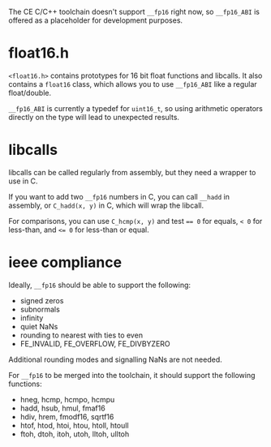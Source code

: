 The CE C/C++ toolchain doesn't support `__fp16` right now, so `__fp16_ABI` is offered as a placeholder for development purposes.

# float16.h

`<float16.h>` contains prototypes for 16 bit float functions and libcalls. It also contains a `float16` class, which allows you to use `__fp16_ABI` like a regular float/double.

`__fp16_ABI` is currently a typedef for `uint16_t`, so using arithmetic operators directly on the type will lead to unexpected results.

# libcalls

libcalls can be called regularly from assembly, but they need a wrapper to use in C.

If you want to add two `__fp16` numbers in C, you can call `__hadd` in assembly, or `C_hadd(x, y)` in C, which will wrap the libcall.

For comparisons, you can use `C_hcmp(x, y)` and test `== 0` for equals, `< 0` for less-than, and `<= 0` for less-than or equal.

# ieee compliance

Ideally, `__fp16` should be able to support the following:
- signed zeros
- subnormals
- infinity
- quiet NaNs
- rounding to nearest with ties to even
- FE_INVALID, FE_OVERFLOW, FE_DIVBYZERO

Additional rounding modes and signalling NaNs are not needed.

For `__fp16` to be merged into the toolchain, it should support the following functions:
- hneg, hcmp, hcmpo, hcmpu
- hadd, hsub, hmul, fmaf16
- hdiv, hrem, fmodf16, sqrtf16
- htof, htod, htoi, htou, htoll, htoull
- ftoh, dtoh, itoh, utoh, lltoh, ulltoh
